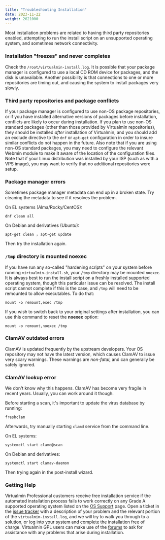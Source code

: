 ```yaml
---
title: "Troubleshooting Installation"
date: 2023-11-22
weight: 2021000
---
```


Most installation problems are related to having third party repositories enabled, attempting to run the install script on an unsupported operating system, and sometimes network connectivity.

### Installation "freezes" and never completes
Check the `/root/virtualmin-install.log`. It is possible that your package manager is configured to use a local CD ROM device for packages, and the disk is unavailable. Another possibility is that connections to one or more repositories are timing out, and causing the system to install packages very slowly.

### Third party repositories and package conflicts
If your package manager is configured to use non-OS package repositories, or if you have installed alternative versions of packages before installation, conflicts are likely to occur during installation. If you plan to use non-OS standard packages (other than those provided by Virtualmin repositories), they should be installed _after_ installation of Virtualmin, and you should add an exclude directive to the `dnf` or `apt-get` configuration in order to insure similar conflicts do not happen in the future. Also note that if you are using non-OS standard packages, you may need to configure the relevant Webmin module to make it aware of the location of the configuration files. Note that if your Linux distribution was installed by your ISP (such as with a VPS image), you may want to verify that no additional repositories were setup.

### Package manager errors
Sometimes package manager metadata can end up in a broken state. Try cleaning the metadata to see if it resolves the problem.

On EL systems (Alma/Rocky/CentOS):

```text
dnf clean all
```

On Debian and derivatives (Ubuntu):

```text
apt-get clean ; apt-get update
```

Then try the installation again.

### `/tmp` directory is mounted noexec

If you have run any so-called "hardening scripts" on your system before running `virtualmin-install.sh`, your `/tmp` directory may be mounted `noexec`. It is always best to run the install script on a freshly installed supported operating system, though this particular issue can be resolved. The install script cannot complete if this is the case, and `/tmp` will need to be remounted to allow executables. To do that:

```text
mount -o remount,exec /tmp
```

If you wish to switch back to your original settings after installation, you can use this command to reset the **noexec** option:

```text
mount -o remount,noexec /tmp
```

### ClamAV outdated errors
ClamAV is updated frequently by the upstream developers. Your OS repository may not have the latest version, which causes ClamAV to issue very scary warnings. These warnings are *non-fatal*, and can generally be safely ignored.

### ClamAV lookup error
We don't know why this happens. ClamAV has become very fragile in recent years. Usually, you can work around it though.

Before starting a scan, it's important to update the virus database by running:

```text
freshclam
```

Afterwards, try manually starting `clamd` service from the command line.

On EL systems:

```text
systemctl start clamd@scan
```

On Debian and derivatives:

```text
systemctl start clamav-daemon
```

Then trying again in the post-install wizard.

### Getting Help
Virtualmin Professional customers receive free installation service if the automated installation process fails to work correctly on any Grade A supported operating system listed on the [OS Support](/docs/os-support/) page. Open a ticket in the [issue tracker](/support/) with a description of your problem and the relevant portion of the `virtualmin-install.log`, and we will try to walk you through to a solution, or log into your system and complete the installation free of charge. Virtualmin GPL users can make use of the [forums](https://forum.virtualmin.com/) to ask for assistance with any problems that arise during installation.